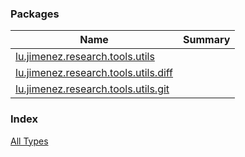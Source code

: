 

### Packages

| Name | Summary |
|---|---|
| [lu.jimenez.research.tools.utils](lu.jimenez.research.tools.utils/index.md) |  |
| [lu.jimenez.research.tools.utils.diff](lu.jimenez.research.tools.utils.diff/index.md) |  |
| [lu.jimenez.research.tools.utils.git](lu.jimenez.research.tools.utils.git/index.md) |  |

### Index

[All Types](alltypes/index.md)